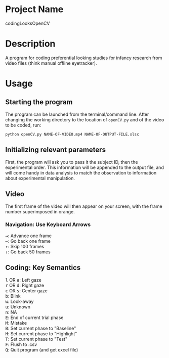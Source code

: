 # Project Name
codingLooksOpenCV

# Description
A program for coding preferential looking studies for infancy research from video files (think manual offline eyetracker).

# Usage
## Starting the program
The program can be launched from the terminal/command line. After changing the working directory to the location of ```openCV.py``` and of the video to be coded, run:
```
python openCV.py NAME-OF-VIDEO.mp4 NAME-OF-OUTPUT-FILE.xlsx
```

## Initializing relevant parameters
First, the program will ask you to pass it the subject ID, then the experimental order. This information will be appended to the output file, and will come handy in data analysis to match the observation to information about experimental manipulation.

## Video
The first frame of the video will then appear on your screen, with the frame number superimposed in orange.

### Navigation: Use Keyboard Arrows
<kbd>&#8594;</kbd>: Advance one frame   
<kbd>&#8592;</kbd>: Go back one frame    
<kbd>&#8593;</kbd>: Skip 100 frames  
<kbd>&#8595;</kbd>: Go back 50 frames  
 
## Coding: Key Semantics
<kbd>l</kbd> OR <kbd>a</kbd>: Left gaze  
<kbd>r</kbd> OR <kbd>d</kbd>: Right gaze  
<kbd>c</kbd> OR <kbd>s</kbd>: Center gaze  
<kbd>b</kbd>: Blink  
<kbd>w</kbd>: Look-away  
<kbd>u</kbd>: Unknown  
<kbd>n</kbd>: NA  
<kbd>E</kbd>: End of current trial phase  
<kbd>M</kbd>: Mistake  
<kbd>B</kbd>: Set current phase to "Baseline"  
<kbd>H</kbd>: Set current phase to "Highlight"  
<kbd>T</kbd>: Set current phase to "Test"    
<kbd>F</kbd>: Flush to .csv  
<kbd>Q</kbd>: Quit program (and get excel file)
